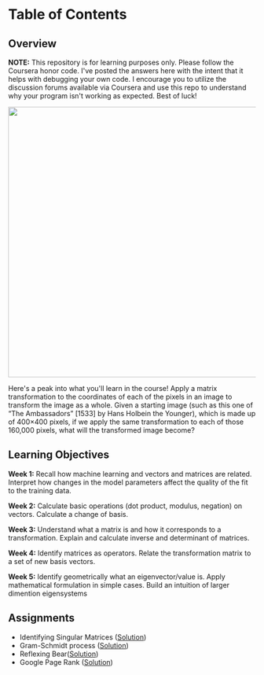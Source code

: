 # Table of Contents
## Overview


<p align="left"> <b>NOTE:</b> This repository is for learning purposes only. Please follow the Coursera honor code. I've posted the answers here with the intent that it helps with debugging your own code. I encourage you to utilize the discussion forums available via Coursera and use this repo to understand why your program isn't working as expected. Best of luck! </p>


<p align="center">
  <img width="580" height="550" src="https://github.com/jessxphil/mathematics-of-machine-learning-linear-algebra/blob/master/2019-05-30_1948.png">
</p>
Here's a peak into what you'll learn in the course! Apply a matrix transformation to the coordinates of each of the pixels in an image to transform the image as a whole. Given a starting image (such as this one of “The Ambassadors” [1533] by Hans Holbein the Younger), which is made up of 400×400 pixels, if we apply the same transformation to each of those 160,000 pixels, what will the transformed image become? 

## Learning Objectives
<b>Week 1:</b> Recall how machine learning and vectors and matrices are related. Interpret how changes in the model parameters affect the quality of the fit to the training data. 

<b>Week 2:</b> Calculate basic operations (dot product, modulus, negation) on vectors. Calculate a change of basis.

<b>Week 3:</b> Understand what a matrix is and how it corresponds to a transformation. Explain and calculate inverse and determinant of matrices. 

<b>Week 4:</b> Identify matrices as operators. Relate the transformation matrix to a set of new basis vectors. 

<b>Week 5:</b> Identify geometrically what an eigenvector/value is. Apply mathematical formulation in simple cases. Build an intuition of larger dimention eigensystems


## Assignments
- Identifying Singular Matrices ([Solution](https://github.com/jessxphil/mathematics-of-machine-learning-linear-algebra/blob/master/assignment-1/id-singular-matrices.ipynb))
- Gram-Schmidt process ([Solution](https://github.com/jessxphil/mathematics-of-machine-learning-linear-algebra/blob/master/assignment-2/gram-schmidt-process.ipynb))
- Reflexing Bear([Solution](https://github.com/jessxphil/mathematics-of-machine-learning-linear-algebra/blob/master/assignment-3/reflecting-bear.ipynb))
- Google Page Rank ([Solution](https://github.com/jessxphil/mathematics-of-machine-learning-linear-algebra/tree/master/assignment-4))
